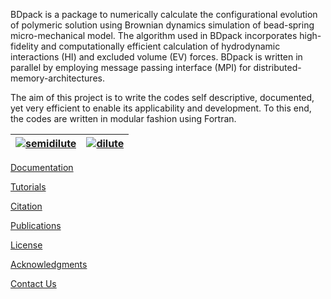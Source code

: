BDpack is a package to numerically calculate the configurational evolution of polymeric solution using Brownian dynamics simulation of bead-spring micro-mechanical model. The algorithm used in BDpack incorporates high-fidelity and computationally efficient calculation of hydrodynamic interactions (HI) and excluded volume (EV) forces. BDpack is written in parallel by employing message passing interface (MPI) for distributed-memory-architectures.

The aim of this project is to write the codes self descriptive, documented, yet very efficient to enable its applicability and development. To this end, the codes are written in modular fashion using Fortran.

| [![semidilute](https://github.com/amir-saadat/BDpack/blob/master/projects/semidilute_linear/semidilute.png)](https://github.com/amir-saadat/BDpack/wiki/Tutorials-(SemidiluteLinear))  | [![dilute](https://github.com/amir-saadat/BDpack/blob/master/projects/dilute_comb/comb.png)](https://github.com/amir-saadat/BDpack/wiki/Tutorials-(DiluteComb)) |
|:---:|:---:|

[Documentation](https://github.com/amir-saadat/BDpack/wiki/Documentation)

[Tutorials](https://github.com/amir-saadat/BDpack/wiki/Tutorials) 

[Citation](https://github.com/amir-saadat/BDpack/wiki/Citation)

[Publications](https://github.com/amir-saadat/BDpack/wiki/Publications)

[License](https://github.com/amir-saadat/BDpack/wiki/License)

[Acknowledgments](https://github.com/amir-saadat/BDpack/wiki/Acknowledgments)

[Contact Us](https://github.com/amir-saadat/BDpack/wiki/Contact-Us)
